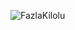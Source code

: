 ![FazlaKilolu](https://github.com/Merve-clk/Vucut-Kitle-Endeksi/assets/97924249/4056b56a-0ef5-4dfc-9f96-b3acfb083e1a)
